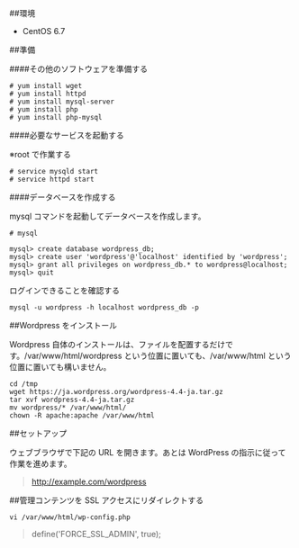 ##環境

- CentOS 6.7

##準備

####その他のソフトウェアを準備する

```
# yum install wget
# yum install httpd
# yum install mysql-server
# yum install php
# yum install php-mysql
```

####必要なサービスを起動する

※root で作業する

```
# service mysqld start
# service httpd start
```



####データベースを作成する

mysql コマンドを起動してデータベースを作成します。






```
# mysql

mysql> create database wordpress_db;
mysql> create user 'wordpress'@'localhost' identified by 'wordpress';
mysql> grant all privileges on wordpress_db.* to wordpress@localhost;
mysql> quit
```

ログインできることを確認する

```
mysql -u wordpress -h localhost wordpress_db -p
```







##Wordpress をインストール

Wordpress 自体のインストールは、ファイルを配置するだけです。/var/www/html/wordpress という位置に置いても、/var/www/html という位置に置いても構いません。

```
cd /tmp
wget https://ja.wordpress.org/wordpress-4.4-ja.tar.gz
tar xvf wordpress-4.4-ja.tar.gz
mv wordpress/* /var/www/html/
chown -R apache:apache /var/www/html
```




##セットアップ

ウェブブラウザで下記の URL を開きます。あとは WordPress の指示に従って作業を進めます。

> http://example.com/wordpress



##管理コンテンツを SSL アクセスにリダイレクトする

```
vi /var/www/html/wp-config.php
```

> define('FORCE_SSL_ADMIN', true);

